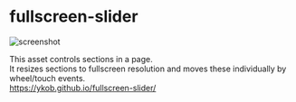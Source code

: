 # fullscreen-slider

![screenshot](screenshot.gif)

This asset controls sections in a page.  
It resizes sections to fullscreen resolution and moves these individually by wheel/touch events.  
https://ykob.github.io/fullscreen-slider/
